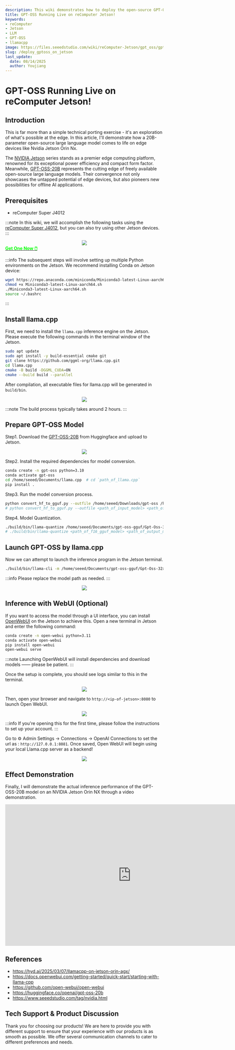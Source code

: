 ```yaml
---
description: This wiki demonstrates how to deploy the open-source GPT-OSS-20B large language model on an NVIDIA Jetson Orin NX using llama.cpp, showcasing edge AI capabilities. It provides step-by-step instructions for installation, model conversion, quantization, and running inference with optional web UI integration.
title: GPT-OSS Running Live on reComputer Jetson!
keywords:
- reComputer
- Jetson
- LLM
- GPT-OSS
- llamacpp
image: https://files.seeedstudio.com/wiki/reComputer-Jetson/gpt_oss/gptoss-running-live.webp
slug: /deploy_gptoss_on_jetson
last_update:
  date: 08/14/2025
  author: Youjiang
---
```



# GPT-OSS Running Live on reComputer Jetson!

## Introduction

This is far more than a simple technical porting exercise - it's an exploration of what's possible at the edge. In this article, I'll demonstrate how a 20B-parameter open-source large language model comes to life on edge devices like Nvidia Jetson Orin Nx.

The [NVIDIA Jetson](https://www.seeedstudio.com/tag/nvidia.html) series stands as a premier edge computing platform, renowned for its exceptional power efficiency and compact form factor. Meanwhile, [GPT-OSS-20B](https://github.com/openai/gpt-oss) represents the cutting edge of freely available open-source large language models. Their convergence not only showcases the untapped potential of edge devices, but also pioneers new possibilities for offline AI applications. 


## Prerequisites

- reComputer Super J4012


:::note
In this wiki, we will accomplish the following tasks using the [reComputer Super J4012](https://www.seeedstudio.com/reComputer-Super-Bundle.html), but you can also try using other Jetson devices.
:::

<div align="center">
    <img width={800} 
     src="https://files.seeedstudio.com/wiki/reComputer-Jetson/gpt_oss/recomputer_super.png" />
</div>

<div class="get_one_now_container" style={{textAlign: 'center'}}>
    <a class="get_one_now_item" href="https://www.seeedstudio.com/reComputer-Super-J4012-p-6443.html">
        <strong><span><font color={'FFFFFF'} size={"4"}> Get One Now 🖱️</font></span></strong>
    </a>
</div>

:::info
The subsequent steps will involve setting up multiple Python environments on the Jetson. We recommend installing Conda on Jetson device:
```bash
wget https://repo.anaconda.com/miniconda/Miniconda3-latest-Linux-aarch64.sh
chmod +x Miniconda3-latest-Linux-aarch64.sh
./Miniconda3-latest-Linux-aarch64.sh
source ~/.bashrc
```
:::

## Install llama.cpp

First, we need to install the `llama.cpp` inference engine on the Jetson. Please execute the following commands in the terminal window of the Jetson.

```bash
sudo apt update
sudo apt install -y build-essential cmake git 
git clone https://github.com/ggml-org/llama.cpp.git
cd llama.cpp
cmake -B build -DGGML_CUDA=ON
cmake --build build --parallel
```

After compilation, all executable files for llama.cpp will be generated in `build/bin`.

<div align="center">
    <img width={800} 
     src="https://files.seeedstudio.com/wiki/reComputer-Jetson/gpt_oss/install_llamacpp.png" />
</div>

:::note
The build process typically takes around 2 hours.
:::

## Prepare GPT-OSS Model

Step1. Download the [GPT-OSS-20B](https://huggingface.co/openai/gpt-oss-20b/tree/main) from Huggingface and upload to Jetson.

<div align="center">
    <img width={800} 
     src="https://files.seeedstudio.com/wiki/reComputer-Jetson/gpt_oss/download_model.png" />
</div>

Step2. Install the required dependencies for model conversion.

```bash
conda create -n gpt-oss python=3.10
conda activate gpt-oss
cd /home/seeed/Documents/llama.cpp  # cd `path_of_llama.cpp` 
pip install .
```

Step3. Run the model conversion process.

```bash
python convert_hf_to_gguf.py --outfile /home/seeed/Downloads/gpt-oss /home/seeed/Documents/gpt-oss-gguf/
# python convert_hf_to_gguf.py --outfile <path_of_input_model> <path_of_output_model>
```

Step4. Model Quantization.

```bash
./build/bin/llama-quantize /home/seeed/Documents/gpt-oss-gguf/Gpt-Oss-32x2.4B-F16.gguf /home/seeed/Documents/gpt-oss-gguf-Q4/Gpt-Oss-32x2.4B-Q4.gguf Q4_K
# ./build/bin/llama-quantize <path_of_f16_gguf_model> <path_of_output_model> <quantization_method>
```

## Launch GPT-OSS by llama.cpp

Now we can attempt to launch the inference program in the Jetson terminal.

```bash
./build/bin/llama-cli -m /home/seeed/Documents/gpt-oss-gguf/Gpt-Oss-32x2.4B-F16.gguf -ngl 40
```

:::info
Please replace the model path as needed.
:::

<div align="center">
    <img width={800} 
     src="https://files.seeedstudio.com/wiki/reComputer-Jetson/gpt_oss/run.gif" />
</div>

## Inference with WebUI (Optional)
If you want to access the model through a UI interface, you can install [OpenWebUI](https://github.com/open-webui/open-webui) on the Jetson to achieve this. 
Open a new terminal in Jetson and enter the following command:

```bash
conda create -n open-webui python=3.11
conda activate open-webui
pip install open-webui
open-webui serve
```

:::note
Launching OpenWebUI will install dependencies and download models —— please be patient.
:::

Once the setup is complete, you should see logs similar to this in the terminal.

<div align="center">
    <img width={800} 
     src="https://files.seeedstudio.com/wiki/reComputer-Jetson/gpt_oss/openwebui.png" />
</div>

Then, open your browser and navigate to `http://<ip-of-jetson>:8080` to launch Open WebUI.

<div align="center">
    <img width={800} 
     src="https://files.seeedstudio.com/wiki/reComputer-Jetson/gpt_oss/browser.png" />
</div>

:::info
If you're opening this for the first time, please follow the instructions to set up your account.
:::

Go to ⚙️ Admin Settings → Connections → OpenAI Connections to set the url as : `http://127.0.0.1:8081`.  Once saved, Open WebUI will begin using your local Llama.cpp server as a backend!

<div align="center">
    <img width={800} 
     src="https://files.seeedstudio.com/wiki/reComputer-Jetson/gpt_oss/set_model.png" />
</div>


## Effect Demonstration

Finally, I will demonstrate the actual inference performance of the GPT-OSS-20B model on an NVIDIA Jetson Orin NX through a video demonstration.

<div class="video-container">
    <iframe width="800" height="450" src="https://www.youtube.com/embed/kcN731Jyce4" title="GPT-OSS Running Live on NVIDIA Jetson Orin NX!" frameborder="0" allow="accelerometer; autoplay; clipboard-write; encrypted-media; gyroscope; picture-in-picture; web-share" referrerpolicy="strict-origin-when-cross-origin" allowfullscreen></iframe>
</div>

## References
- https://hyd.ai/2025/03/07/llamacpp-on-jetson-orin-agx/
- https://docs.openwebui.com/getting-started/quick-start/starting-with-llama-cpp
- https://github.com/open-webui/open-webui
- https://huggingface.co/openai/gpt-oss-20b
- https://www.seeedstudio.com/tag/nvidia.html


## Tech Support & Product Discussion

Thank you for choosing our products! We are here to provide you with different support to ensure that your experience with our products is as smooth as possible. We offer several communication channels to cater to different preferences and needs.

<div class="button_tech_support_container">
<a href="https://forum.seeedstudio.com/" class="button_forum"></a> 
<a href="https://www.seeedstudio.com/contacts" class="button_email"></a>
</div>

<div class="button_tech_support_container">
<a href="https://discord.gg/eWkprNDMU7" class="button_discord"></a> 
<a href="https://github.com/Seeed-Studio/wiki-documents/discussions/69" class="button_discussion"></a>
</div>